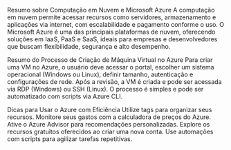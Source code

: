 Resumo sobre Computação em Nuvem e Microsoft Azure
A computação em nuvem permite acessar recursos como servidores, armazenamento e aplicações via internet, com escalabilidade e pagamento conforme o uso. O Microsoft Azure é uma das principais plataformas de nuvem, oferecendo soluções em IaaS, PaaS e SaaS, ideais para empresas e desenvolvedores que buscam flexibilidade, segurança e alto desempenho.

Resumo do Processo de Criação de Máquina Virtual no Azure
Para criar uma VM no Azure, o usuário deve acessar o portal, escolher um sistema operacional (Windows ou Linux), definir tamanho, autenticação e configurações de rede. Após a revisão, a VM é criada e pode ser acessada via RDP (Windows) ou SSH (Linux). O processo é simples e pode ser automatizado com scripts via Azure CLI.

Dicas para Usar o Azure com Eficiência
Utilize tags para organizar seus recursos.
Monitore seus gastos com a calculadora de preços do Azure.
Ative o Azure Advisor para recomendações personalizadas.
Explore os recursos gratuitos oferecidos ao criar uma nova conta.
Use automações com scripts para agilizar tarefas repetitivas.